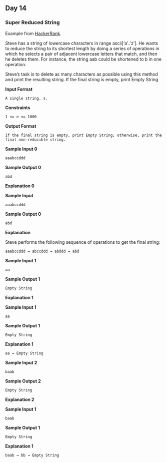 ## Day 14 ##

### Super Reduced String ###

Example from [HackerRank](https://www.hackerrank.com/challenges/reduced-string/problem).

Steve has a string of lowercase characters in range ascii[‘a’..’z’]. He wants to reduce the string to its shortest length by doing a series of operations in which he selects a pair of adjacent lowercase letters that match, and then he deletes them. For instance, the string aab could be shortened to b in one operation.

Steve’s task is to delete as many characters as possible using this method and print the resulting string. If the final string is empty, print Empty String

**Input Format**

    A single string, s.

**Constraints**

    1 <= n <= 1000

**Output Format**

    If the final string is empty, print Empty String; otherwise, print the final non-reducible string.

**Sample Input 0**

    aaabccddd

**Sample Output 0**

    abd

**Explanation 0**

**Sample Input**

    aaabccddd

**Sample Output 0**

    abd

**Explanation**

Steve performs the following sequence of operations to get the final string:

    aaabccddd → abccddd → abddd → abd

**Sample Input 1**

    aa

**Sample Output 1**

    Empty String

**Explanation 1**

**Sample Input 1**

    aa

**Sample Output 1**

    Empty String

**Explanation 1**

    aa → Empty String

**Sample Input 2**

    baab

**Sample Output 2**

    Empty String

**Explanation 2**

**Sample Input 1**

    baab

**Sample Output 1**

    Empty String

**Explanation 1**

    baab → bb → Empty String
